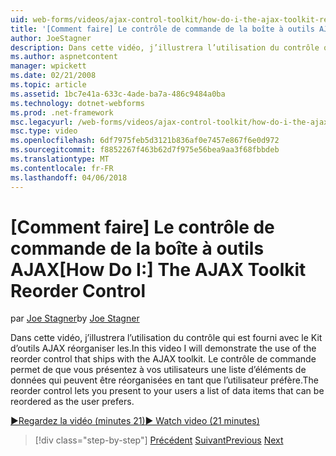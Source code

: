 ```yaml
---
uid: web-forms/videos/ajax-control-toolkit/how-do-i-the-ajax-toolkit-reorder-control
title: '[Comment faire] Le contrôle de commande de la boîte à outils AJAX | Documents Microsoft'
author: JoeStagner
description: Dans cette vidéo, j’illustrera l’utilisation du contrôle qui est fourni avec le Kit d’outils AJAX réorganiser les. Le contrôle de commande vous permet de présenter aux utilisateurs un liste du...
ms.author: aspnetcontent
manager: wpickett
ms.date: 02/21/2008
ms.topic: article
ms.assetid: 1bc7e41a-633c-4ade-ba7a-486c9484a0ba
ms.technology: dotnet-webforms
ms.prod: .net-framework
msc.legacyurl: /web-forms/videos/ajax-control-toolkit/how-do-i-the-ajax-toolkit-reorder-control
msc.type: video
ms.openlocfilehash: 6df7975feb5d3121b836af0e7457e867f6e0d972
ms.sourcegitcommit: f8852267f463b62d7f975e56bea9aa3f68fbbdeb
ms.translationtype: MT
ms.contentlocale: fr-FR
ms.lasthandoff: 04/06/2018
---
```

<a name="how-do-i-the-ajax-toolkit-reorder-control"></a><span data-ttu-id="a38b6-104">[Comment faire] Le contrôle de commande de la boîte à outils AJAX</span><span class="sxs-lookup"><span data-stu-id="a38b6-104">[How Do I:] The AJAX Toolkit Reorder Control</span></span>
====================
<span data-ttu-id="a38b6-105">par [Joe Stagner](https://github.com/JoeStagner)</span><span class="sxs-lookup"><span data-stu-id="a38b6-105">by [Joe Stagner](https://github.com/JoeStagner)</span></span>

<span data-ttu-id="a38b6-106">Dans cette vidéo, j’illustrera l’utilisation du contrôle qui est fourni avec le Kit d’outils AJAX réorganiser les.</span><span class="sxs-lookup"><span data-stu-id="a38b6-106">In this video I will demonstrate the use of the reorder control that ships with the AJAX toolkit.</span></span> <span data-ttu-id="a38b6-107">Le contrôle de commande permet de que vous présentez à vos utilisateurs une liste d’éléments de données qui peuvent être réorganisées en tant que l’utilisateur préfère.</span><span class="sxs-lookup"><span data-stu-id="a38b6-107">The reorder control lets you present to your users a list of data items that can be reordered as the user prefers.</span></span>

[<span data-ttu-id="a38b6-108">&#9654;Regardez la vidéo (minutes 21)</span><span class="sxs-lookup"><span data-stu-id="a38b6-108">&#9654; Watch video (21 minutes)</span></span>](https://channel9.msdn.com/Blogs/ASP-NET-Site-Videos/how-do-i-the-ajax-toolkit-reorder-control)

> [!div class="step-by-step"]
> <span data-ttu-id="a38b6-109">[Précédent](how-do-i-use-the-aspnet-ajax-updatepanelanimation-extender.md)
> [Suivant](utilize-the-ajax-rating-control-in-the-aspnet-toolkit.md)</span><span class="sxs-lookup"><span data-stu-id="a38b6-109">[Previous](how-do-i-use-the-aspnet-ajax-updatepanelanimation-extender.md)
[Next](utilize-the-ajax-rating-control-in-the-aspnet-toolkit.md)</span></span>
